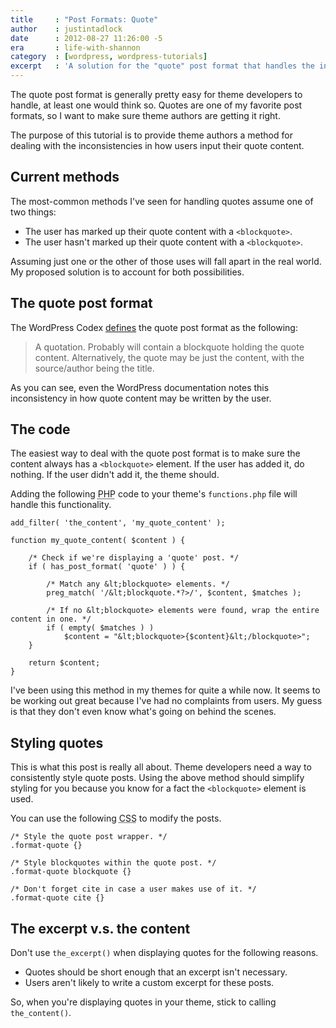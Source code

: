 ```yaml
---
title     : "Post Formats: Quote"
author    : justintadlock
date      : 2012-08-27 11:26:00 -5
era       : life-with-shannon
category  : [wordpress, wordpress-tutorials]
excerpt   : 'A solution for the "quote" post format that handles the inconsistencies in how users write their post content.'
---
```


The quote post format is generally pretty easy for theme developers to handle, at least one would think so.  Quotes are one of my favorite post formats, so I want to make sure theme authors are getting it right.

The purpose of this tutorial is to provide theme authors a method for dealing with the inconsistencies in how users input their quote content.

<h2>Current methods</h2>

The most-common methods I've seen for handling quotes assume one of two things:

<ul>
	<li>The user has marked up their quote content with a <code>&lt;blockquote></code>.</li>
	<li>The user hasn't marked up their quote content with a <code>&lt;blockquote></code>.</li>
</ul>

Assuming just one or the other of those uses will fall apart in the real world.  My proposed solution is to account for both possibilities.

<h2>The quote post format</h2>

The WordPress Codex <a href="http://codex.wordpress.org/Post_Formats" title="Post formats">defines</a> the quote post format as the following:

> A quotation. Probably will contain a blockquote holding the quote content. Alternatively, the quote may be just the content, with the source/author being the title.

As you can see, even the WordPress documentation notes this inconsistency in how quote content may be written by the user.

<h2>The code</h2>

The easiest way to deal with the quote post format is to make sure the content always has a <code>&lt;blockquote></code> element.  If the user has added it, do nothing.  If the user didn't add it, the theme should.

Adding the following <abbr title="Hypertext Preprocessor">PHP</abbr> code to your theme's <code>functions.php</code> file will handle this functionality.

```
add_filter( 'the_content', 'my_quote_content' );

function my_quote_content( $content ) {

	/* Check if we're displaying a 'quote' post. */
	if ( has_post_format( 'quote' ) ) {

		/* Match any &lt;blockquote> elements. */
		preg_match( '/&lt;blockquote.*?>/', $content, $matches );

		/* If no &lt;blockquote> elements were found, wrap the entire content in one. */
		if ( empty( $matches ) )
			$content = "&lt;blockquote>{$content}&lt;/blockquote>";
	}

	return $content;
}
```

I've been using this method in my themes for quite a while now.  It seems to be working out great because I've had no complaints from users.  My guess is that they don't even know what's going on behind the scenes.

<h2>Styling quotes</h2>

This is what this post is really all about.  Theme developers need a way to consistently style quote posts.  Using the above method should simplify styling for you because you know for a fact the <code>&lt;blockquote></code> element is used.

You can use the following <abbr title="Cascading Stylesheets">CSS</abbr> to modify the posts.

```
/* Style the quote post wrapper. */
.format-quote {}

/* Style blockquotes within the quote post. */
.format-quote blockquote {}

/* Don't forget cite in case a user makes use of it. */
.format-quote cite {}
```

<h2>The excerpt v.s. the content</h2>

Don't use <code>the_excerpt()</code> when displaying quotes for the following reasons.

<ul>
	<li>Quotes should be short enough that an excerpt isn't necessary.</li>
	<li>Users aren't likely to write a custom excerpt for these posts.</li>
</ul>

So, when you're displaying quotes in your theme, stick to calling <code>the_content()</code>.
